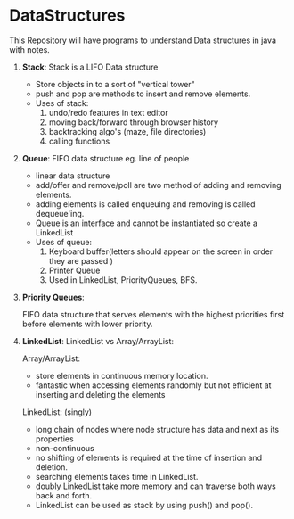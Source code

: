 # DataStructures
This Repository will have programs to understand Data structures in java with notes.

1. **Stack**:
   Stack is a LIFO Data structure
    - Store objects in to a sort of "vertical tower"
    - push and pop are methods to insert and remove elements.
    - Uses of stack:
        1. undo/redo features in text editor
        2. moving back/forward through browser history
        3. backtracking algo's (maze, file directories)
        4. calling functions


2. **Queue**:
   FIFO data structure eg. line of people
    - linear data structure
    - add/offer and remove/poll are two method of adding and removing elements.
    - adding elements is called enqueuing and removing is called dequeue'ing.
    - Queue is an interface and cannot be instantiated so create a LinkedList
    - Uses of queue:
       1. Keyboard buffer(letters should appear on the screen in order they are passed )
       2. Printer Queue
       3. Used in LinkedList, PriorityQueues, BFS.

3. **Priority Queues**:

    FIFO data structure that serves elements with the highest priorities first before elements with lower priority.
   

4. **LinkedList**:
   LinkedList vs Array/ArrayList:
      
      Array/ArrayList:
        
     - store elements in continuous memory location.
     - fantastic when accessing elements randomly but not efficient at inserting and deleting the elements   
      
      LinkedList: (singly)
      - long chain of nodes where node structure has data and next as its properties
      - non-continuous
      - no shifting of elements is required at the time of insertion and deletion.
      - searching elements takes time in LinkedList.
      - doubly LinkedList take more memory and can traverse both ways back and forth.
      - LinkedList can be used as stack by using push() and pop().             